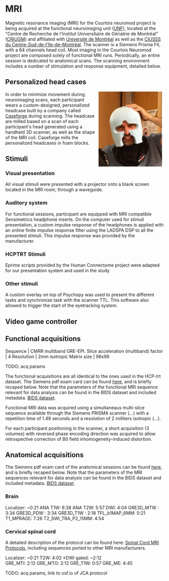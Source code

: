# MRI

Magnetic resonance imaging (MRI) for the Courtois neuromod project is being acquired at the functional neuroimaging unit ([UNF](https://unf-montreal.ca/)), located at the "Centre de Recherche de l'Institut Universitaire de Gériatrie de Montréal" ([CRIUGM](http://www.criugm.qc.ca/)) and affiliated with [Université de Montréal](https://www.umontreal.ca/) as well as the [CIUSSS du Centre-Sud-de-l'île-de-Montréal](https://ciusss-centresudmtl.gouv.qc.ca/propos/services-en-anglais). The scanner is a Siemens Prisma Fit, with a 64 channels head coil. Most imaging in the Courtois Neuromod project are composed solely of functional MRI runs. Periodically, an entire session is dedicated to anatomical scans. The scanning environment includes a number of stimulation and response equipment, detailed below.   

## Personalized head cases
<img src="./_static/mri/headcase.png" alt="head case" width="200" align="right" hspace="10"/> In order to minimize movement during neuroimaging scans, each participant wears a custom-designed, personalized headcase built by a company called [Caseforge](https://caseforge.co) during scanning. The headcase are milled based on a scan of each participant's head generated using a handheld 3D scanner, as well as the shape of the MRI coil. Caseforge  mills the personalized headcases in foam blocks.

## Stimuli

### Visual presentation

All visual stimuli were presented with a projector onto a blank screen located in the MRI room, through a waveguide.

### Auditory system

For functional sessions, participant are equipped with MRI compatible Sensimetrics headphone inserts.
On the computer used for stimuli presentation, a custom impulse response of the headphones is applied with an online finite impulse response filter using the LADSPA DSP to all the presented stimuli.
This impulse response was provided by the manufacturer.

### HCPTRT Stimuli

Eprime scripts provided by the Human Connectome project were adapted for our presentation system and used in the study

### Other stimuli

A custom overlay on top of Psychopy was used to present the different tasks and synchronize task with the scanner TTL.
This software also allowed to trigger the start of the eyetracking system.

## Video  game controller

## Functional acquisitions

Sequence | CMRR multiband GRE-EPI.
Slice acceleration (multiband) factor | 4
Resolution | 2mm isotropic
Matrix size | 96x96

TODO: acq params



The functional acquisitions are all identical to the ones used in the HCP-trt dataset. The Siemens pdf exam card can be found [here](./_static/mri/functional_protocol_HCP-trt.pdf), and is briefly recaped below. Note that the parameters of the functional MRI sequence relevant for data analysis can be found in the BIDS dataset and included metadata.
[BIDS dataset](https://git.unf-montreal.ca/neuromod/).

Functional MRI data was acquired using a simultaneaus multi-slice sequence available through the Siemens PRISMA scanner (...) with a repetition time of 1.49 seconds and a resolution of 2 milliters isotropic (...).

For each participant positioning in the scanner, a short acquisition (3 volumes) with reversed phase encoding direction was acquired to allow retrospective correction of B0 field inhomogeneity-induced distortion.

## Anatomical acquisitions

The Siemens pdf exam card of the anatomical sessions can be found [here](./_static/mri/anatomical_protocol_2019-01-22.pdf), and is briefly recaped below. Note that the parameters of the MRI sequences relevant for data analysis can be found in the BIDS dataset and included metadata.
[BIDS dataset](https://git.unf-montreal.ca/neuromod/).

### Brain


Localizer:          ~0:21
ANA T1W:             6:38
ANA T2W:             5:57
DWI:                 4:04
GRE3D_MTW    :       3:34
GRE3D_PDW    :       3:34
GRE3D_T1W    :       2:18
TFL_b1MAP_6MM:       0:21
T1_MPRAGE:           7:26
T2_SWI_TRA_P2_!5MM:  4:54


### Cervical spinal cord

A detailed description of the protocol can be found here: [Spinal Cord MRI Protocols](https://osf.io/tt4z9/), including sequences ported to other MRI manufacturers.

Localizer:         ~0:21
T2W:                4:02
*DWI gated:        ~2:12  
GRE_MTI:            2:12
GRE_MTO:            2:12
GRE_T1W:            0:57
GRE_ME:             4:45


TODO: acq params, link to osf.io of JCA protocol
